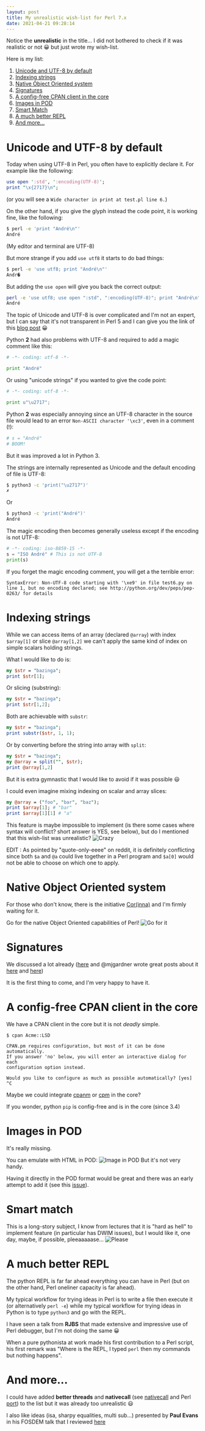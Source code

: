 ```yaml
---
layout: post
title: My unrealistic wish-list for Perl 7.x
date: 2021-04-21 09:28:14
---
```

Notice the **unrealistic** in the title... I did not bothered to check if it was realistic or not :grinning: but just wrote my wish-list.

Here is my list:
1. [Unicode and UTF-8 by default](#Unicode)
2. [Indexing strings](#Index)
3. [Native Object Oriented system](#Cor)
4. [Signatures](#Signatures)
5. [A config-free CPAN client in the core](#CPANCli)
6. [Images in POD](#Images)
7. [Smart Match](#Smart)
8. [A much better REPL](#REPL)
9. [And more...](#More)

# Unicode and UTF-8 by default <a name="Unicode"/>
Today when using UTF-8 in Perl, you often have to explicitly declare it. For example like the following:
```perl
use open ':std', ':encoding(UTF-8)';
print "\x{2717}\n";
```
(or you will see a `Wide character in print at test.pl line 6.`)

On the other hand, if you give the glyph instead the code point, it is working fine, like the following:
```bash
$ perl -e 'print "André\n"'
André
```
(My editor and terminal are UTF-8)

But more strange if you add `use utf8` it starts to do bad things:
```bash
$ perl -e 'use utf8; print "André\n"'
Andr�
```
But adding the `use open` will give you back the correct output:
```bash
perl -e 'use utf8; use open ":std", ":encoding(UTF-8)"; print "André\n"'
André
```

The topic of Unicode and UTF-8 is over complicated and I'm not an expert, but I can say that it's not transparent in Perl 5 and I can give you the link of this [blog post](https://dev.to/fgasper/perl-unicode-and-bytes-5cg7) :grinning:

Python **2** had also problems with UTF-8 and required to add a magic comment like this:
```python
# -*- coding: utf-8 -*-

print "André"
```
Or using "unicode strings" if you wanted to give the code point:
```python
# -*- coding: utf-8 -*-

print u"\u2717";
```

Python **2** was especially annoying since an UTF-8 character in the source file would lead to an error `Non-ASCII character '\xc3'`, even in a comment (!):
```python
# s = "André"
# BOOM!
```

But it was improved a lot in Python 3.

The strings are internally represented as Unicode and the default encoding of file is UTF-8:
```bash
$ python3 -c 'print("\u2717")'
✗
```
Or 
```bash
$ python3 -c 'print("André")'
André
```

The magic encoding then becomes generally useless except if the encoding is not UTF-8:
```python
# -*- coding: iso-8859-15 -*-
s = "ISO André" # This is not UTF-8
print(s)
```
If you forget the magic encoding comment, you will get a the terrible error:
```
SyntaxError: Non-UTF-8 code starting with '\xe9' in file test6.py on line 1, but no encoding declared; see http://python.org/dev/peps/pep-0263/ for details
```
# Indexing strings <a name="Index"/>
While we can access items of an array (declared `@array`) with index `$array[1]` or slice `@array[1,2]` we can't apply the same kind of index on simple scalars holding strings.

What I would like to do is:
```perl
my $str = "bazinga";
print $str[1];
```
Or slicing (substring):
```perl
my $str = "bazinga";
print $str[1,2];
```
Both are achievable with `substr`:
```perl
my $str = "bazinga";
print substr($str, 1, 1);
```
Or by converting before the string into array with `split`:
```perl
my $str = "bazinga"; 
my @array = split("", $str); 
print @array[1,2]
```
But it is extra gymnastic that I would like to avoid if it was possible :smiley:

I could even imagine mixing indexing on scalar and array slices:
```perl
my @array = ("foo", "bar", "baz"); 
print $array[1]; # "bar"
print $array[1][1] # "a"
```

This feature is maybe impossible to implement (is there some cases where syntax will conflict? short answer is YES, see below), but do I mentioned that this wish-list was unrealistic?
![Crazy](/assets/images/29y4ckmvzajdwzjne3xv.jpg)

EDIT : As pointed by "quote-only-eeee" on reddit, it is definitely conflicting since both `$a` and `@a` could live together in a Perl program and `$a[0]` would not be able to choose on which one to apply.

# Native Object Oriented system <a name="Cor"/>
For those who don't know, there is the initiative [Cor(inna)](https://github.com/Ovid/Cor/wiki) and I'm firmly waiting for it.

Go for the native Object Oriented capabilities of Perl!
![Go for it](/assets/images/68b2fr6jae0o3qjznj5w.jpg)
 
# Signatures <a name="Signatures"/>
We discussed a lot already ([here](https://dev.to/thibaultduponchelle/perl-in-2025-fosdem-video-review-1k70) and @mjgardner wrote great posts about it [here](https://dev.to/mjgardner/better-perl-with-subroutine-signatures-and-type-validation-2bck) and [here](https://dev.to/mjgardner/de-experimentalizing-perl-subroutine-signatures-4k0l))

It is the first thing to come, and I'm very happy to have it.

# A config-free CPAN client in the core <a name="CPANCli"/>
We have a CPAN client in the core but it is not *deadly* simple.

```
$ cpan Acme::LSD

CPAN.pm requires configuration, but most of it can be done automatically.
If you answer 'no' below, you will enter an interactive dialog for each
configuration option instead.

Would you like to configure as much as possible automatically? [yes] ^C
```

Maybe we could integrate [cpanm](https://metacpan.org/pod/distribution/App-cpanminus/bin/cpanm) or [cpm](https://github.com/skaji/cpm) in the core?

If you wonder, python `pip` is config-free and is in the core (since 3.4)

# Images in POD <a name="Images"/>
It's really missing.

You can emulate with HTML in POD:
![Image in POD](/assets/images/sn59pyrjcm7e5etmmtww.png)
But it's not very handy.

Having it directly in the POD format would be great and there was an early attempt to add it (see this [issue](https://github.com/Perl/perl5/issues/18169)).

# Smart match <a name="Smart"/>
This is a long-story subject, I know from lectures that it is "hard as hell" to implement feature (in particular has DWIM issues), but I would like it, one day, maybe, if possible, pleeaaaaase...
![Please](/assets/images/ybl4i0t67fikby9uw2wp.jpg)

# A much better REPL <a name="REPL"/>
The python REPL is far far ahead everything you can have in Perl (but on the other hand, Perl oneliner capacity is far ahead).

My typical workflow for trying ideas in Perl is to write a file then execute it (or alternatively `perl -e`) while my typical workflow for trying ideas in Python is to type `python3` and go with the REPL.

I have seen a talk from **RJBS** that made extensive and impressive use of Perl debugger, but I'm not doing the same :grinning:

When a pure pythonista at work made his first contribution to a Perl script, his first remark was "Where is the REPL, I typed `perl` then my commands but nothing happens". 

# And more... <a name="More"/>
I could have added **better threads** and **nativecall** (see [nativecall](https://docs.raku.org/language/nativecall) and Perl [port](https://metacpan.org/pod/NativeCall)) to the list but it was already too unrealistic :smiley:

I also like ideas (isa, sharpy equalities, multi sub...) presented by **Paul Evans** in his FOSDEM talk that I reviewed [here](https://dev.to/thibaultduponchelle/perl-in-2025-fosdem-video-review-1k70)